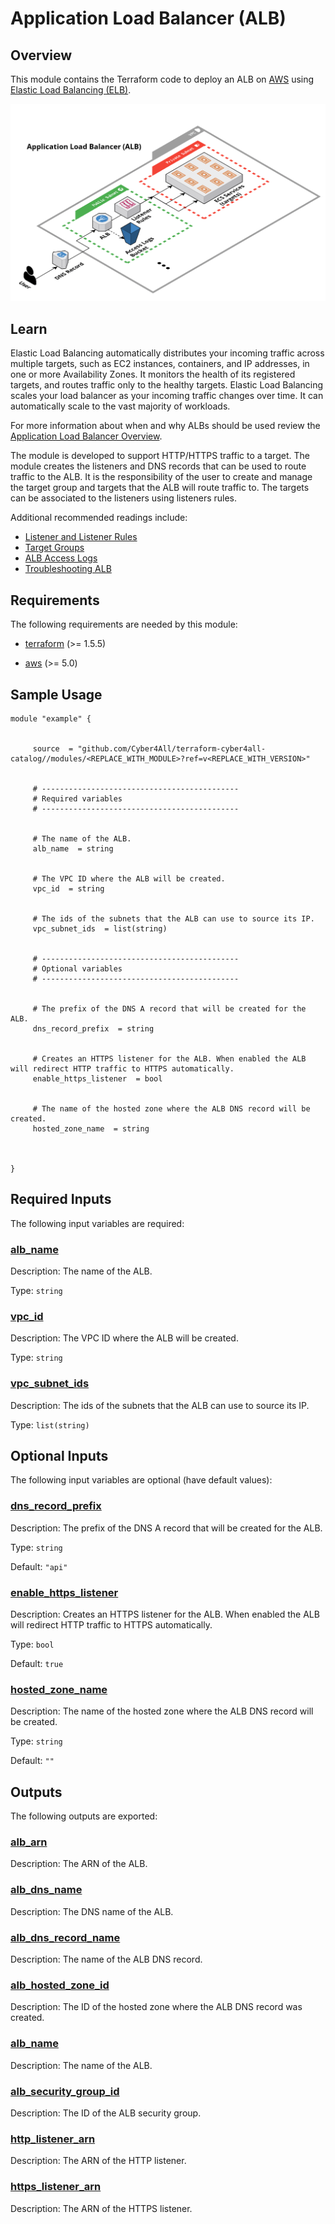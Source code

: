 # Application Load Balancer (ALB)

## Overview

This module contains the Terraform code to deploy an ALB on [AWS](https://aws.amazon.com/) using [Elastic Load Balancing (ELB)](https://docs.aws.amazon.com/elasticloadbalancing/latest/application/introduction.html).

<!-- Image or Arch diagram -->
![CloudCraft ALB Diagram](../../_docs/tf-alb-module-diagram.png)

## Learn

Elastic Load Balancing automatically distributes your incoming traffic across multiple targets, such as EC2 instances, containers, and IP addresses, in one or more Availability Zones. It monitors the health of its registered targets, and routes traffic only to the healthy targets. Elastic Load Balancing scales your load balancer as your incoming traffic changes over time. It can automatically scale to the vast majority of workloads.

For more information about when and why ALBs should be used review the [Application Load Balancer Overview](https://docs.aws.amazon.com/elasticloadbalancing/latest/application/introduction.html#application-load-balancer-overview).

The module is developed to support HTTP/HTTPS traffic to a target. The module creates the listeners and DNS records that can be used to route traffic to the ALB. It is the responsibility of the user to create and manage the target group and targets that the ALB will route traffic to. The targets can be associated to the listeners using listeners rules.

Additional recommended readings include:

- [Listener and Listener Rules](https://docs.aws.amazon.com/elasticloadbalancing/latest/application/load-balancer-listeners.html)
- [Target Groups](https://docs.aws.amazon.com/elasticloadbalancing/latest/application/load-balancer-target-groups.html)
- [ALB Access Logs](https://docs.aws.amazon.com/elasticloadbalancing/latest/application/load-balancer-access-logs.html)
- [Troubleshooting ALB](https://docs.aws.amazon.com/elasticloadbalancing/latest/application/load-balancer-troubleshooting.html)

<!-- BEGIN_TF_DOCS -->
## Requirements

The following requirements are needed by this module:

- <a name="requirement_terraform"></a> [terraform](#requirement\_terraform) (>= 1.5.5)

- <a name="requirement_aws"></a> [aws](#requirement\_aws) (>= 5.0)
## Sample Usage
```hcl
module "example" {


	 source  = "github.com/Cyber4All/terraform-cyber4all-catalog//modules/<REPLACE_WITH_MODULE>?ref=v<REPLACE_WITH_VERSION>"


	 # --------------------------------------------
	 # Required variables
	 # --------------------------------------------


	 # The name of the ALB.
	 alb_name  = string


	 # The VPC ID where the ALB will be created.
	 vpc_id  = string


	 # The ids of the subnets that the ALB can use to source its IP.
	 vpc_subnet_ids  = list(string)


	 # --------------------------------------------
	 # Optional variables
	 # --------------------------------------------


	 # The prefix of the DNS A record that will be created for the ALB.
	 dns_record_prefix  = string


	 # Creates an HTTPS listener for the ALB. When enabled the ALB will redirect HTTP traffic to HTTPS automatically.
	 enable_https_listener  = bool


	 # The name of the hosted zone where the ALB DNS record will be created.
	 hosted_zone_name  = string



}
```
## Required Inputs

The following input variables are required:

### <a name="input_alb_name"></a> [alb\_name](#input\_alb\_name)

Description: The name of the ALB.

Type: `string`

### <a name="input_vpc_id"></a> [vpc\_id](#input\_vpc\_id)

Description: The VPC ID where the ALB will be created.

Type: `string`

### <a name="input_vpc_subnet_ids"></a> [vpc\_subnet\_ids](#input\_vpc\_subnet\_ids)

Description: The ids of the subnets that the ALB can use to source its IP.

Type: `list(string)`

## Optional Inputs

The following input variables are optional (have default values):

### <a name="input_dns_record_prefix"></a> [dns\_record\_prefix](#input\_dns\_record\_prefix)

Description: The prefix of the DNS A record that will be created for the ALB.

Type: `string`

Default: `"api"`

### <a name="input_enable_https_listener"></a> [enable\_https\_listener](#input\_enable\_https\_listener)

Description: Creates an HTTPS listener for the ALB. When enabled the ALB will redirect HTTP traffic to HTTPS automatically.

Type: `bool`

Default: `true`

### <a name="input_hosted_zone_name"></a> [hosted\_zone\_name](#input\_hosted\_zone\_name)

Description: The name of the hosted zone where the ALB DNS record will be created.

Type: `string`

Default: `""`
## Outputs

The following outputs are exported:

### <a name="output_alb_arn"></a> [alb\_arn](#output\_alb\_arn)

Description: The ARN of the ALB.

### <a name="output_alb_dns_name"></a> [alb\_dns\_name](#output\_alb\_dns\_name)

Description: The DNS name of the ALB.

### <a name="output_alb_dns_record_name"></a> [alb\_dns\_record\_name](#output\_alb\_dns\_record\_name)

Description: The name of the ALB DNS record.

### <a name="output_alb_hosted_zone_id"></a> [alb\_hosted\_zone\_id](#output\_alb\_hosted\_zone\_id)

Description: The ID of the hosted zone where the ALB DNS record was created.

### <a name="output_alb_name"></a> [alb\_name](#output\_alb\_name)

Description: The name of the ALB.

### <a name="output_alb_security_group_id"></a> [alb\_security\_group\_id](#output\_alb\_security\_group\_id)

Description: The ID of the ALB security group.

### <a name="output_http_listener_arn"></a> [http\_listener\_arn](#output\_http\_listener\_arn)

Description: The ARN of the HTTP listener.

### <a name="output_https_listener_arn"></a> [https\_listener\_arn](#output\_https\_listener\_arn)

Description: The ARN of the HTTPS listener.
<!-- END_TF_DOCS -->